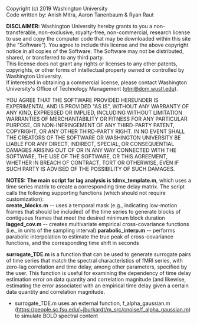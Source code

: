 Copyright (c) 2019 Washington University  
Code written by: Anish Mitra, Aaron Tanenbaum & Ryan Raut

**DISCLAIMER:**
Washington University hereby grants to you a non-transferable, non-exclusive, royalty-free,
non-commercial, research license to use and copy the computer code that may be downloaded within 
this site (the "Software").  You agree to include this license and the above copyright notice in 
all copies of the Software.  The Software may not be distributed, shared, or transferred to any third party.  
This license does not grant any rights or licenses to any other patents, copyrights, or other forms of 
intellectual property owned or controlled by Washington University.  
If interested in obtaining a commercial license, please contact Washington University's Office of Technology 
Management (otm@dom.wustl.edu).

YOU AGREE THAT THE SOFTWARE PROVIDED HEREUNDER IS EXPERIMENTAL AND IS PROVIDED "AS IS", 
WITHOUT ANY WARRANTY OF ANY KIND, EXPRESSED OR IMPLIED, INCLUDING WITHOUT LIMITATION WARRANTIES 
OF MERCHANTABILITY OR FITNESS FOR ANY PARTICULAR PURPOSE, OR NON-INFRINGEMENT OF ANY THIRD-PARTY PATENT, 
COPYRIGHT, OR ANY OTHER THIRD-PARTY RIGHT.  IN NO EVENT SHALL THE CREATORS OF THE SOFTWARE 
OR WASHINGTON UNIVERSITY BE LIABLE FOR ANY DIRECT, INDIRECT, SPECIAL, OR CONSEQUENTIAL DAMAGES 
ARISING OUT OF OR IN ANY WAY CONNECTED WITH THE SOFTWARE, THE USE OF THE SOFTWARE, OR THIS AGREEMENT, 
WHETHER IN BREACH OF CONTRACT, TORT OR OTHERWISE, EVEN IF SUCH PARTY IS ADVISED OF THE POSSIBILITY OF SUCH 
DAMAGES. 


**NOTES:**
**The main script for lag analysis is tdmx_template.m**, which uses a time series matrix to create a corresponding time delay matrix. The script calls the following supporting functions (which should not require customization):  
**create_blocks.m** -- uses a temporal mask (e.g., indicating low-motion frames that should be included) of the time series to generate blocks of contiguous frames that meet the desired minimum block duration  
**lagged_cov.m** -- creates multivariate empirical cross-covariance functions (i.e., in units of the sampling interval)
**parabolic_interp.m** -- performs parabolic interpolation to estimate the true peak of cross-covariance functions, and the corresponding time shift in seconds  

**surrogate_TDE.m** is a function that can be used to generate surrogate pairs of time series that match the spectral characteristics of fMRI series, with zero-lag correlation and time delay, among other parameters, specified by the user. This function is useful for examining the dependency of time delay estimation error on data quantity and correlation magnitude (and likewise, estimating the error associated with an empirical time delay given a certain data quantity and correlation magnitude.
- surrogate_TDE.m uses an external function, f_alpha_gaussian.m (https://people.sc.fsu.edu/~jburkardt/m_src/cnoise/f_alpha_gaussian.m) to simulate BOLD spectral content
